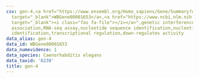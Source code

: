 ```yaml
---
csv: gon-4,<a href="https://www.ensembl.org/Homo_sapiens/Gene/Summary?db=core;g=WBGene00001653"
  target="_blank">WBGene00001653</a>,<a href="https://www.ncbi.nlm.nih.gov/pubmed/27496166"
  target="_blank"><i class="fas fa-file"></i></a>",genetic interference,functional
  association,RNA-seq assay,nucleotide sequence identification,nucleotide sequence
  identification,transcriptional regulation,down-regulates activity
data_alias: gon-4
data_id: WBGene00001653
data_numevidence: 1
data_species: Caenorhabditis elegans
data_taxid: '6239'
title: gon-4
---
```

